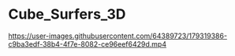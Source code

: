 # Cube_Surfers_3D

https://user-images.githubusercontent.com/64389723/179319386-c9ba3edf-38b4-4f7e-8082-ce96eef6429d.mp4

